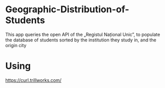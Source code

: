 # Geographic-Distribution-of-Students
This app queries the open API of the „Registul Național Unic”, to populate the database of students sorted by the institution they study in, and the origin city

# Using
https://curl.trillworks.com/
